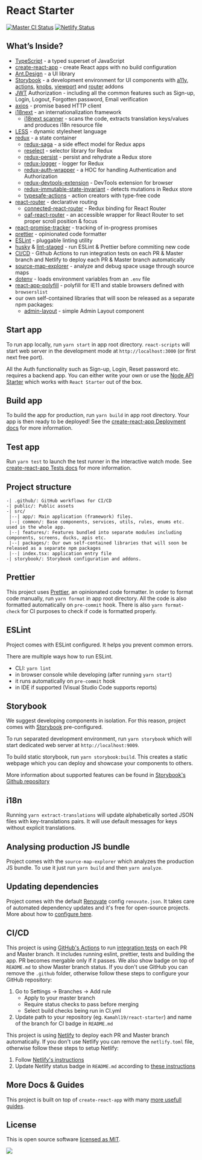 # React Starter

[![Master CI Status](https://github.com/Kamahl19/react-starter/workflows/CI/badge.svg?branch=master)](https://github.com/Kamahl19/react-starter/actions?query=workflow%3ACI+branch%3Amaster)
[![Netlify Status](https://api.netlify.com/api/v1/badges/0bece35d-bed0-49ae-8236-08d67acd4031/deploy-status)](https://app.netlify.com/sites/react-starter-ts/deploys)

## What’s Inside?

- [TypeScript](https://www.typescriptlang.org/) - a typed superset of JavaScript
- [create-react-app](https://facebook.github.io/create-react-app/) - create React apps with no build configuration
- [Ant.Design](https://ant.design/) - a UI library
- [Storybook](https://storybook.js.org/) - a development environment for UI components with [a11y](https://github.com/storybookjs/storybook/tree/master/addons/a11y), [actions](https://github.com/storybookjs/storybook/tree/master/addons/actions), [knobs](https://github.com/storybookjs/storybook/tree/master/addons/knobs), [viewport](https://github.com/storybookjs/storybook/tree/master/addons/viewport) and [router](https://github.com/gvaldambrini/storybook-router) addons
- [JWT](https://jwt.io/) Authorization - including all the common features such as Sign-up, Login, Logout, Forgotten password, Email verification
- [axios](https://github.com/axios/axios) - promise based HTTP client
- [i18next](https://www.i18next.com/) - an internationalization framework
  - [i18next scanner](https://github.com/i18next/i18next-scanner) - scans the code, extracts translation keys/values and produces i18n resource file
- [LESS](http://lesscss.org/) - dynamic stylesheet language
- [redux](https://redux.js.org/) - a state container
  - [redux-saga](https://github.com/redux-saga/redux-saga) - a side effect model for Redux apps
  - [reselect](https://github.com/reduxjs/reselect) - selector library for Redux
  - [redux-persist](https://github.com/rt2zz/redux-persist) - persist and rehydrate a Redux store
  - [redux-logger](https://github.com/LogRocket/redux-logger) - logger for Redux
  - [redux-auth-wrapper](https://github.com/mjrussell/redux-auth-wrapper) - a HOC for handling Authentication and Authorization
  - [redux-devtools-extension](https://github.com/zalmoxisus/redux-devtools-extension) - DevTools extension for browser
  - [redux-immutable-state-invariant](https://github.com/leoasis/redux-immutable-state-invariant) - detects mutations in Redux store
  - [typesafe-actions](https://github.com/piotrwitek/typesafe-actions) - action creators with type-free code
- [react-router](https://reacttraining.com/react-router/web/guides/quick-start) - declarative routing
  - [connected-react-router](https://github.com/supasate/connected-react-router) - Redux binding for React Router
  - [oaf-react-router](https://github.com/oaf-project/oaf-react-router) - an accessible wrapper for React Router to set proper scroll position & focus
- [react-promise-tracker](https://github.com/Lemoncode/react-promise-tracker) - tracking of in-progress promises
- [prettier](https://prettier.io/) - opinionated code formatter
- [ESLint](https://eslint.org/) - pluggable linting utility
- [husky](https://github.com/typicode/husky) & [lint-staged](https://github.com/okonet/lint-staged) - run ESLint & Prettier before commiting new code
- [CI/CD](https://github.com/features/actions) - Github Actions to run integration tests on each PR & Master branch and Netlify to deploy each PR & Master branch automatically
- [source-map-explorer](https://github.com/danvk/source-map-explorer) - analyze and debug space usage through source maps
- [dotenv](https://github.com/motdotla/dotenv) - loads environment variables from an `.env` file
- [react-app-polyfill](https://github.com/facebook/create-react-app/blob/master/packages/react-app-polyfill/README.md) - polyfill for IE11 and stable browsers defined with `browserslist`
- our own self-contained libraries that will soon be released as a separate npm packages:
  - [admin-layout](src/packages/admin-layout/README.md) - simple Admin Layout component

## Start app

To run app locally, run `yarn start` in app root directory. `react-scripts` will start web server in the development mode at `http://localhost:3000` (or first next free port).

All the Auth functionality such as Sign-up, Login, Reset password etc. requires a backend app. You can either write your own or use the [Node API Starter](https://github.com/Kamahl19/node-api-starter) which works with `React Starter` out of the box.

## Build app

To build the app for production, run `yarn build` in app root directory. Your app is then ready to be deployed! See the [create-react-app Deployment docs](https://facebook.github.io/create-react-app/docs/deployment) for more information.

## Test app

Run `yarn test` to launch the test runner in the interactive watch mode. See [create-react-app Tests docs](https://facebook.github.io/create-react-app/docs/running-tests) for more information.

## Project structure

```
-| .github/: GitHub workflows for CI/CD
-| public/: Public assets
-| src/
 |--| app/: Main application (framework) files.
 |--| common/: Base components, services, utils, rules, enums etc. used in the whole app.
 |--| features/: Features bundled into separate modules including components, screens, ducks, apis etc.
 |--| packages/: Our own self-contained libraries that will soon be released as a separate npm packages
 |--| index.tsx: application entry file
-| storybook/: Storybook configuration and addons.
```

## Prettier

This project uses [Prettier](https://prettier.io/), an opinionated code formatter. In order to format code manually, run `yarn format` in app root directory. All the code is also formatted automatically on `pre-commit` hook. There is also `yarn format-check` for CI purposes to check if code is formatted properly.

## ESLint

Project comes with ESLint configured. It helps you prevent common errors.

There are multiple ways how to run ESLint.

- CLI: `yarn lint`
- in browser console while developing (after running `yarn start`)
- it runs automatically on `pre-commit` hook
- in IDE if supported (Visual Studio Code supports reports)

## Storybook

We suggest developing components in isolation. For this reason, project comes with [Storybook](https://storybook.js.org/) pre-configured.

To run separated development environment, run `yarn storybook` which will start dedicated web server at `http://localhost:9009`.

To build static storybook, run `yarn storybook:build`. This creates a static webpage which you can deploy and showcase your components to others.

More information about supported features can be found in [Storybook's Github repository](https://github.com/storybooks/storybook)

## i18n

Running `yarn extract-translations` will update alphabetically sorted JSON files with key-translations pairs. It will use default messages for keys without explicit translations.

## Analysing production JS bundle

Project comes with the `source-map-explorer` which analyzes the production JS bundle. To use it just run `yarn build` and then `yarn analyze`.

## Updating dependencies

Project comes with the default [Renovate](https://renovatebot.com) config `renovate.json`. It takes care of automated dependency updates and it's free for open-source projects. More about how to [configure here](https://renovatebot.com/docs).

## CI/CD

This project is using [GitHub's Actions](https://github.com/features/actions) to run [integration tests](.github/workflows/CI.yml) on each PR and Master branch. It includes running eslint, prettier, tests and building the app. PR becomes mergable only if it passes. We also show badge on top of `README.md` to show Master branch status. If you don't use GitHub you can remove the `.github` folder, otherwise follow these steps to configure your GitHub repository:

1. Go to Settings -> Branches -> Add rule
   - Apply to your master branch
   - Require status checks to pass before merging
   - Select build checks being run in CI.yml
2. Update path to your repository (eg. `Kamahl19/react-starter`) and name of the branch for CI badge in `README.md`

This project is using [Netlify](https://www.netlify.com/) to deploy each PR and Master branch automatically. If you don't use Netlify you can remove the `netlify.toml` file, otherwise follow these steps to setup Netlify:

1. Follow [Netlify's instructions](https://docs.netlify.com/)
2. Update Netlify status badge in `README.md` according to [these instructions](https://docs.netlify.com/monitor-sites/status-badges/)

## More Docs & Guides

This project is built on top of `create-react-app` with many [more usefull guides](https://facebook.github.io/create-react-app/docs/getting-started).

## License

This is open source software [licensed as MIT](https://github.com/Kamahl19/react-starter/blob/master/LICENSE).

<a href="https://www.netlify.com">
  <img src="https://www.netlify.com/img/global/badges/netlify-color-accent.svg"/>
</a>
